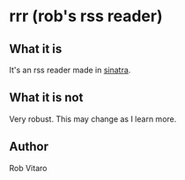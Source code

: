 # rrr (rob's rss reader)

## What it is
It's an rss reader made in [sinatra](http://www.sinatrarb.com/). 

## What it is not
Very robust. This may change as I learn more.

## Author
Rob Vitaro
